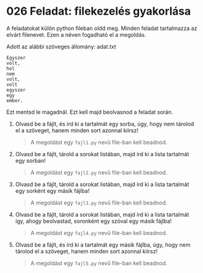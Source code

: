 # 026 Feladat: filekezelés gyakorlása

A feladatokat külön python fileban oldd meg. Minden feladat tartalmazza az elvárt filenevet. Ezen a néven fogadható el a megoldás.

Adott az alábbi szöveges állomány:
adat.txt
```
Egyszer
volt,
hol
nem
volt,
volt
egyszer
egy
ember.
```
Ezt mentsd le magadnál. Ezt kell majd beolvasnod a feladat során.
1) Olvasd be a fájlt, és írd ki a tartalmát egy sorba, úgy, hogy nem tárolod el a szöveget, hanem minden sort azonnal kiírsz! 
    > A megoldást egy `fajl1.py` nevű file-ban kell beadnod.
2) Olvasd be a fájlt, tárold a sorokat listában, majd írd ki a lista tartalmát egy sorban!
    > A megoldást egy `fajl2.py` nevű file-ban kell beadnod.
3) Olvasd be a fájlt, tárold a sorokat listában, majd írd ki a lista tartalmát egy sorként egy másik fájlba!
    > A megoldást egy `fajl3.py` nevű file-ban kell beadnod.
4) Olvasd be a fájlt, tárold a sorokat listában, majd írd ki a lista tartalmát így, ahogy beolvastad, soronként egy szóval egy másik fájlba! 
    > A megoldást egy `fajl4.py` nevű file-ban kell beadnod.
5) Olvasd be a fájlt, és írd ki a tartalmát egy másik fájlba, úgy, hogy nem tárolod el a szöveget, hanem minden sort azonnal kiírsz! 
    > A megoldást egy `fajl5.py` nevű file-ban kell beadnod.